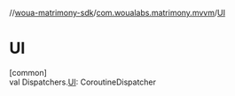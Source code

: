 //[woua-matrimony-sdk](../../index.md)/[com.woualabs.matrimony.mvvm](index.md)/[UI](-u-i.md)

# UI

[common]\
val Dispatchers.[UI](-u-i.md): CoroutineDispatcher

